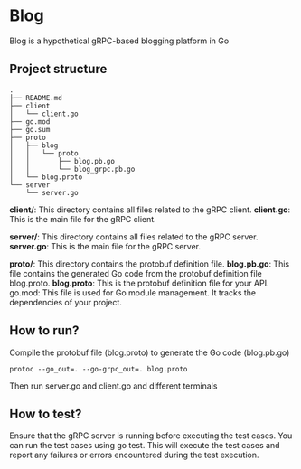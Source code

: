 # Blog

Blog is a hypothetical gRPC-based blogging platform in Go

## Project structure

```
.
├── README.md
├── client
│   └── client.go
├── go.mod
├── go.sum
├── proto
│   ├── blog
│   │   └── proto
│   │       ├── blog.pb.go
│   │       └── blog_grpc.pb.go
│   └── blog.proto
└── server
    └── server.go
```


**client/**: This directory contains all files related to the gRPC client.
**client.go**: This is the main file for the gRPC client.

**server/**: This directory contains all files related to the gRPC server.
**server.go**: This is the main file for the gRPC server.

**proto/**: This directory contains the protobuf definition file.
**blog.pb.go**: This file contains the generated Go code from the protobuf definition file blog.proto.
**blog.proto**: This is the protobuf definition file for your API.
go.mod: This file is used for Go module management. It tracks the dependencies of your project.

## How to run?
Compile the protobuf file (blog.proto) to generate the Go code (blog.pb.go) 

```
protoc --go_out=. --go-grpc_out=. blog.proto
```

Then run server.go and client.go and different terminals

## How to test?

Ensure that the gRPC server is running before executing the test cases. You can run the test cases using go test. This will execute the test cases and report any failures or errors encountered during the test execution.